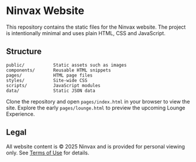# Ninvax Website

This repository contains the static files for the Ninvax website. The project is intentionally minimal and uses plain HTML, CSS and JavaScript.

## Structure

```
public/           Static assets such as images
components/       Reusable HTML snippets
pages/            HTML page files
styles/           Site-wide CSS
scripts/          JavaScript modules
data/             Static JSON data
```

Clone the repository and open `pages/index.html` in your browser to view the site. Explore the early `pages/lounge.html` to preview the upcoming Lounge Experience.

## Legal

All website content is © 2025 Ninvax and is provided for personal viewing only. See [Terms of Use](pages/terms.html) for details.
